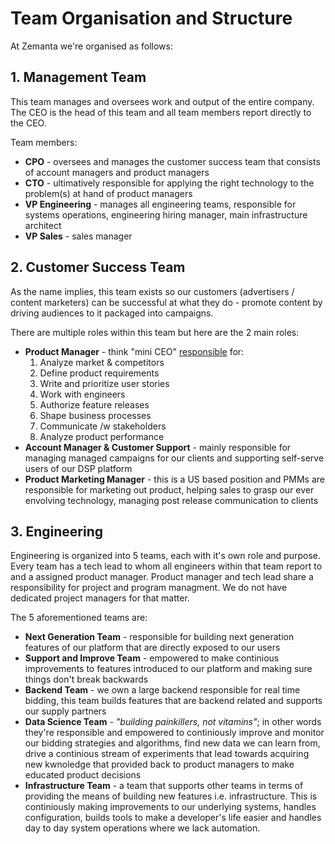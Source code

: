 # Team Organisation and Structure 

At Zemanta we're organised as follows:

## 1. Management Team

This team manages and oversees work and output of the entire company. The CEO is the head of this team and all team members report directly to the CEO.

Team members:

* **CPO** - oversees and manages the customer success team that consists of account managers and product managers
* **CTO** - ultimatively responsible for applying the right technology to the problem(s) at hand of product managers
* **VP Engineering** - manages all engineering teams, responsible for systems operations, engineering hiring manager, main infrastructure architect
* **VP Sales** - sales manager


## 2. Customer Success Team

As the name implies, this team exists so our customers (advertisers / content marketers) can be successful at what they do - promote content by driving audiences to it packaged into campaigns. 

There are multiple roles within this team but here are the 2 main roles:

* **Product Manager** - think "mini CEO" [responsible](http://www.restreaming.me/blog/2014/7/10/product-managers-responsibilities-at-zemanta) for:
   1. Analyze market & competitors
   2. Define product requirements
   3. Write and prioritize user stories
   4. Work with engineers
   5. Authorize feature releases
   6. Shape business processes
   7. Communicate /w stakeholders
   8. Analyze product performance
* **Account Manager & Customer Support** - mainly responsible for managing managed campaigns for our clients and supporting self-serve users of our DSP platform
* **Product Marketing Manager** - this is a US based position and PMMs are responsible for marketing out product, helping sales to grasp our ever envolving technology, managing post release communication to clients 


## 3. Engineering

Engineering is organized into 5 teams, each with it's own role and purpose. Every team has a tech lead to whom all engineers within that team report to and a assigned product manager. Product manager and tech lead share a responsibility for project and program managment. We do not have dedicated project managers for that matter. 

The 5 aforementioned teams are:

* **Next Generation Team** - responsible for building next generation features of our platform that are directly exposed to our users
* **Support and Improve Team** - empowered to make continious improvements to features introduced to our platform and making sure things don't break backwards
* **Backend Team** - we own a large backend responsible for real time bidding, this team builds features that are backend related and supports our supply partners
* **Data Science Team** - *"building painkillers, not vitamins"*; in other words they're responsible and empowered to continiously improve and monitor our bidding strategies and algorithms, find new data we can learn from, drive a continious stream of experiments that lead towards acquiring new kwnoledge that provided back to product managers to make educated product decisions
* **Infrastructure Team** - a team that supports other teams in terms of providing the means of building new features i.e. infrastructure. This is continiously making improvements to our underlying systems, handles configuration, builds tools to make a developer's life easier and handles day to day system operations where we lack automation. 














